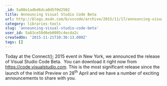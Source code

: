 ```yaml
---
_id: 5a88e1adbd6dca0d5f0d2502
title: Announcing Visual Studio Code Beta
url: http://blogs.msdn.com/b/vscode/archive/2015/11/17/announcing-visual-studio-code-beta.aspx
category: libraries-tools
slug: 'announcing-visual-studio-code-beta'
user_id: 5a83ce59d6eb0005c4ecda2c
createdOn: '2015-11-21T10:36:13.000Z'
tags: []
---
```


Today at the Connect(); 2015 event in New York, we announced the release of Visual Studio Code Beta.  You can download it right now from <a href="https://code.visualstudio.com/">https://code.visualstudio.com</a>. This is the most significant release since the launch of the initial Preview on 28<sup>th</sup> April and we have a number of exciting announcements to share with you.
